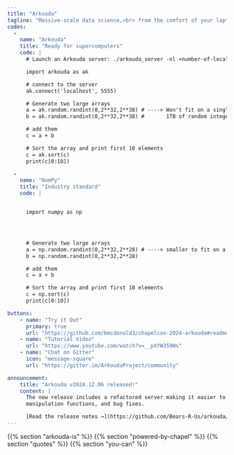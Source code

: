 ```yaml
---
title: "Arkouda"
tagline: "Massive-scale data science,<br> from the comfort of your laptop"
codes:
  -
    name: "Arkouda"
    title: "Ready for supercomputers"
    code: |
      # Launch an Arkouda server: ./arkouda_server -nl <number-of-locales>

      import arkouda as ak

      # connect to the server
      ak.connect('localhost', 5555)

      # Generate two large arrays
      a = ak.random.randint(0,2**32,2**38) # ----> Won't fit on a single machine!
      b = ak.random.randint(0,2**32,2**38) #       1TB of random integers.

      # add them
      c = a + b

      # Sort the array and print first 10 elements
      c = ak.sort(c)
      print(c[0:10])

  -
    name: "NumPy"
    title: "Industry standard"
    code: |


      import numpy as np




      # Generate two large arrays
      a = np.random.randint(0,2**32,2**28) # ----> smaller to fit on a single machine
      b = np.random.randint(0,2**32,2**28)

      # add them
      c = a + b

      # Sort the array and print first 10 elements
      c = np.sort(c)
      print(c[0:10])

buttons:
    - name: "Try it Out"
      primary: true
      url: "https://github.com/bmcdonald3/chapelcon-2024-arkouda#readme"
    - name: "Tutorial Video"
      url: "https://www.youtube.com/watch?v=__pXYW359Ws"
    - name: "Chat on Gitter"
      icon: "message-square"
      url: "https://gitter.im/ArkoudaProject/community"

announcement:
    title: "Arkouda v2024.12.06 released!"
    content: |
      The new release includes a refactored server making it easier to add new features, more Sparse Matrix fucntionality, new pdarray
      manipulation functions, and bug fixes.

      [Read the release notes →](https://github.com/Bears-R-Us/arkouda/releases)
---
```


{{% section "arkouda-is" %}}
{{% section "powered-by-chapel" %}}
{{% section "quotes" %}}
{{% section "you-can" %}}
